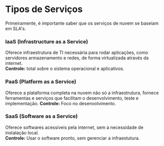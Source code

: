 # Tipos de Serviços

Primeiramente, é importante saber que os serviços de nuvem se baseiam em SLA's.

### IaaS (Infrastructure as a Service)
Oferece infraestrutura de TI necessária para rodar aplicações, como servidores armazenamento e redes, de forma virtualizada através da internet.  
**Controle:** total sobre o sistema operacional e aplicativos.

### PaaS (Platform as a Service)
Oferece a plataforma completa na nuvem não só a infraestrutura, fornece ferramentas e serviços que facilitam o desenvolvimento, teste e implementação.  **Controle:** Foco no desenvolvimento.

### SaaS (Software as a Service)
Oferece softwares acessíveis pela internet, sem a necessidade de instalação local.  
**Controle:** Usar o software pronto, sem gerenciar a infraestutura.